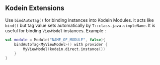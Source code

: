 ## Kodein Extensions

Use `bindAutoTag()` for binding instances into Kodein Modules. it acts like `bind()` but tag value sets automatically by `T::class.java.simpleName`. It is useful for binding `ViewModel` instances. Example : 

```kotlin
val module = Module("NAME_OF_MODULE", false){
    bindAutoTag<MyViewModel>() with provider {  
        MyViewModel(kodein.direct.instance())  
    }
}
```
  